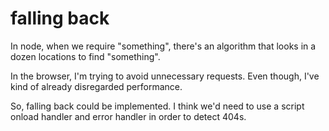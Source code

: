 # falling back

In node, when we require "something", there's an algorithm that looks in a dozen locations to find "something".

In the browser, I'm trying to avoid unnecessary requests.  Even though, I've kind of already disregarded performance.


So, falling back could be implemented.  I think we'd need to use a script onload handler and error handler in order to detect 404s.